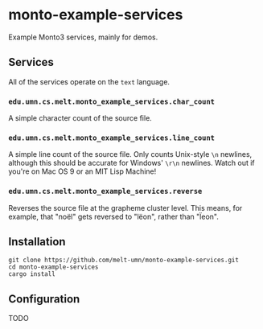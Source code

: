 # monto-example-services

Example Monto3 services, mainly for demos.

## Services

All of the services operate on the `text` language.

### `edu.umn.cs.melt.monto_example_services.char_count`

A simple character count of the source file.

### `edu.umn.cs.melt.monto_example_services.line_count`

A simple line count of the source file.
Only counts Unix-style `\n` newlines, although this should be accurate for Windows' `\r\n` newlines.
Watch out if you're on Mac OS 9 or an MIT Lisp Machine!

### `edu.umn.cs.melt.monto_example_services.reverse`

Reverses the source file at the grapheme cluster level.
This means, for example, that "noël" gets reversed to "lëon", rather than "l̈eon".

## Installation

```
git clone https://github.com/melt-umn/monto-example-services.git
cd monto-example-services
cargo install
```

## Configuration

TODO
